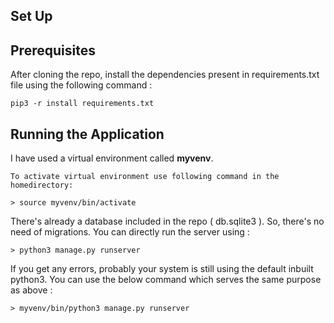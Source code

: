## Set Up

## Prerequisites

After cloning the repo, install the dependencies present in requirements.txt file using the following command :

```
pip3 -r install requirements.txt
```
## Running the Application
I have used a virtual environment called **myvenv**. 
```
To activate virtual environment use following command in the homedirectory:

> source myvenv/bin/activate
```

There's already a database included in the repo ( db.sqlite3 ). So, there's no need of migrations. You can directly run the server using :
```
> python3 manage.py runserver
```

If you get any errors, probably your system is still using the default inbuilt python3.
You can use the below command which serves the same purpose as above :
```
> myvenv/bin/python3 manage.py runserver
```
